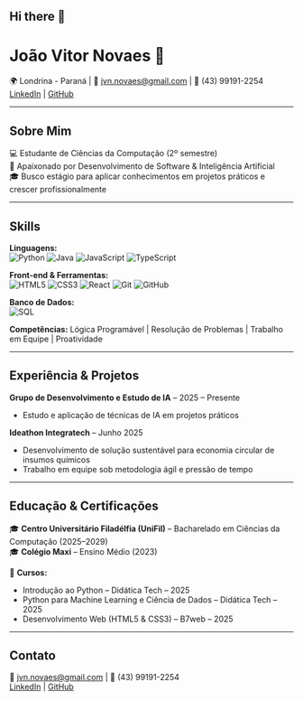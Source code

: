 ## Hi there 👋

<!--
**novaes11/novaes11** is a ✨ _special_ ✨ repository because its `README.md` (this file) appears on your GitHub profile.

Here are some ideas to get you started:

- 🔭 I’m currently working on ...
- 🌱 I’m currently learning ...
- 👯 I’m looking to collaborate on ...
- 🤔 I’m looking for help with ...
- 💬 Ask me about ...
- 📫 How to reach me: ...
- 😄 Pronouns: ...
- ⚡ Fun fact: ...
-->
# João Vitor Novaes 🚀

🌍 Londrina - Paraná | 📧 jvn.novaes@gmail.com | 📱 (43) 99191-2254  
[LinkedIn](https://www.linkedin.com/in/joão-vitor-novaes-a83a14359/) | [GitHub](https://github.com/novaes11)

---

## Sobre Mim
💻 Estudante de Ciências da Computação (2º semestre)  
🎯 Apaixonado por Desenvolvimento de Software & Inteligência Artificial  
🎓 Busco estágio para aplicar conhecimentos em projetos práticos e crescer profissionalmente  

---

## Skills

**Linguagens:**  
![Python](https://img.shields.io/badge/-Python-3776AB?style=flat&logo=python&logoColor=white) 
![Java](https://img.shields.io/badge/-Java-F07C00?style=flat&logo=java&logoColor=white) 
![JavaScript](https://img.shields.io/badge/-JavaScript-F7DF1E?style=flat&logo=javascript&logoColor=black) 
![TypeScript](https://img.shields.io/badge/-TypeScript-3178C6?style=flat&logo=typescript&logoColor=white)

**Front-end & Ferramentas:**  
![HTML5](https://img.shields.io/badge/-HTML5-E34F26?style=flat&logo=html5&logoColor=white) 
![CSS3](https://img.shields.io/badge/-CSS3-1572B6?style=flat&logo=css3&logoColor=white) 
![React](https://img.shields.io/badge/-React-61DAFB?style=flat&logo=react&logoColor=black) 
![Git](https://img.shields.io/badge/-Git-F05032?style=flat&logo=git&logoColor=white) 
![GitHub](https://img.shields.io/badge/-GitHub-181717?style=flat&logo=github&logoColor=white)

**Banco de Dados:**  
![SQL](https://img.shields.io/badge/-SQL-4479A1?style=flat)

**Competências:** Lógica Programável | Resolução de Problemas | Trabalho em Equipe | Proatividade  

---

## Experiência & Projetos
**Grupo de Desenvolvimento e Estudo de IA** – 2025 – Presente  
- Estudo e aplicação de técnicas de IA em projetos práticos  

**Ideathon Integratech** – Junho 2025  
- Desenvolvimento de solução sustentável para economia circular de insumos químicos  
- Trabalho em equipe sob metodologia ágil e pressão de tempo  

---

## Educação & Certificações
🎓 **Centro Universitário Filadélfia (UniFil)** – Bacharelado em Ciências da Computação (2025–2029)  
🎓 **Colégio Maxi** – Ensino Médio (2023)  

📜 **Cursos:**  
- Introdução ao Python – Didática Tech – 2025  
- Python para Machine Learning e Ciência de Dados – Didática Tech – 2025  
- Desenvolvimento Web (HTML5 & CSS3) – B7web – 2025  

---

## Contato
📧 jvn.novaes@gmail.com | 📱 (43) 99191-2254  
[LinkedIn](https://www.linkedin.com/in/joão-vitor-novaes-a83a14359/) | [GitHub](https://github.com/novaes11)  
